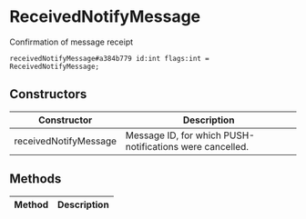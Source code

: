 # ReceivedNotifyMessage
Confirmation of message receipt

```
receivedNotifyMessage#a384b779 id:int flags:int = ReceivedNotifyMessage;
```

## Constructors
| Constructor | Description |
| ---- | ----------- |
| receivedNotifyMessage | Message ID, for which PUSH-notifications were cancelled. |


## Methods
| Method | Description |
| ---- | ----------- |


